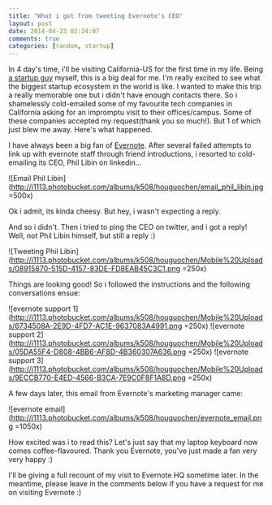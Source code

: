 ```yaml
---
title: "What i got from tweeting Evernote's CEO"
layout: post
date: 2014-04-23 02:24:07
comments: true
categories: [random, startup]
---
```


In 4 day's time, i'll be visiting California-US for the first time in my life. Being [a startup guy](http://hguochen.com) myself, this is a big deal for me. I'm really excited to see what the biggest startup ecosystem in the world is like. I wanted to make this trip a really memorable one but i didn't have enough contacts there. So i shamelessly cold-emailed some of my favourite tech companies in California asking for an impromptu visit to their offices/campus. Some of these companies accepted my request(thank you so much!). But 1 of which just blew me away. Here's what happened.

I have always been a big fan of [Evernote](http://evernote.com). After several failed attempts to link up with evernote staff through friend introductions, i resorted to cold-emailing its CEO, Phil Libin on linkedin...

![Email Phil Libin](http://i1113.photobucket.com/albums/k508/houguochen/email_phil_libin.jpg =500x)

Ok i admit, its kinda cheesy. But hey, i wasn't expecting a reply. 

And so i didn't. Then i tried to ping the CEO on twitter, and i got a reply! Well, not Phil Libin himself, but still a reply :)

![Tweeting Phil Libin](http://i1113.photobucket.com/albums/k508/houguochen/Mobile%20Uploads/08915870-515D-4157-83DE-FD8EAB45C3C1.png =250x)

Things are looking good! So i followed the instructions and the following conversations ensue:

![evernote support 1](http://i1113.photobucket.com/albums/k508/houguochen/Mobile%20Uploads/6734508A-2E9D-4FD7-AC1E-9637083A4991.png =250x)
![evernote support 2](http://i1113.photobucket.com/albums/k508/houguochen/Mobile%20Uploads/05DA55F4-D808-4BB6-AF8D-4B360307A636.png =250x)
![evernote support 3](http://i1113.photobucket.com/albums/k508/houguochen/Mobile%20Uploads/9ECCB770-E4ED-4566-B3CA-7E9C0F8F1A8D.png =250x)

A few days later, this email from Evernote's marketing manager came:

![evernote email](http://i1113.photobucket.com/albums/k508/houguochen/evernote_email.png =1050x)

How excited was i to read this? Let's just say that my laptop keyboard now comes coffee-flavoured. Thank you Evernote, you've just made a fan very very happy :)

I'll be giving a full recount of my visit to Evernote HQ sometime later. In the meantime, please leave in the comments below if you have a request for me on visiting Evernote :)